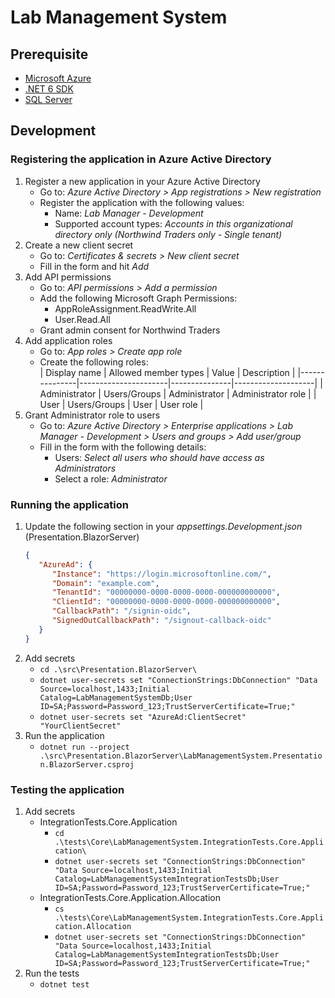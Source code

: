# Lab Management System

## Prerequisite
- [Microsoft Azure](https://azure.microsoft.com/en-gb/)
- [.NET 6 SDK](https://dotnet.microsoft.com/en-us/download/dotnet)
- [SQL Server](https://www.microsoft.com/en-GB/sql-server/sql-server-downloads)

## Development

### Registering the application in Azure Active Directory

1. Register a new application in your Azure Active Directory
   - Go to: _Azure Active Directory > App registrations > New registration_
   - Register the application with the following values:
      - Name: _Lab Manager - Development_
      - Supported account types: _Accounts in this organizational directory only (Northwind Traders only - Single tenant)_
1. Create a new client secret
   - Go to: _Certificates & secrets > New client secret_
   - Fill in the form and hit _Add_
1. Add API permissions
   - Go to: _API permissions > Add a permission_
   - Add the following Microsoft Graph Permissions:
      - AppRoleAssignment.ReadWrite.All
      - User.Read.All
   - Grant admin consent for Northwind Traders
1. Add application roles
   - Go to: _App roles > Create app role_
   - Create the following roles:  
      | Display name  | Allowed member types | Value         | Description        |
      |---------------|----------------------|---------------|--------------------|
      | Administrator | Users/Groups         | Administrator | Administrator role |
      | User          | Users/Groups         | User          | User role          |
1. Grant Administrator role to users
   - Go to: _Azure Active Directory > Enterprise applications > Lab Manager - Development > Users and groups > Add user/group_
   - Fill in the form with the following details:
      - Users: _Select all users who should have access as Administrators_
      - Select a role: _Administrator_

### Running the application

1. Update the following section in your _appsettings.Development.json_ (Presentation.BlazorServer)
   ```json
   {
      "AzureAd": {
         "Instance": "https://login.microsoftonline.com/",
         "Domain": "example.com",
         "TenantId": "00000000-0000-0000-0000-000000000000",
         "ClientId": "00000000-0000-0000-0000-000000000000",
         "CallbackPath": "/signin-oidc",
         "SignedOutCallbackPath": "/signout-callback-oidc"
      }
   }
   ```
1. Add secrets
   - `cd .\src\Presentation.BlazorServer\`
   - `dotnet user-secrets set "ConnectionStrings:DbConnection" "Data Source=localhost,1433;Initial Catalog=LabManagementSystemDb;User ID=SA;Password=Password_123;TrustServerCertificate=True;"`
   - `dotnet user-secrets set "AzureAd:ClientSecret" "YourClientSecret"`
1. Run the application
   - `dotnet run --project .\src\Presentation.BlazorServer\LabManagementSystem.Presentation.BlazorServer.csproj`

### Testing the application

1. Add secrets
   - IntegrationTests.Core.Application
      - `cd .\tests\Core\LabManagementSystem.IntegrationTests.Core.Application\`
      - `dotnet user-secrets set "ConnectionStrings:DbConnection" "Data Source=localhost,1433;Initial Catalog=LabManagementSystemIntegrationTestsDb;User ID=SA;Password=Password_123;TrustServerCertificate=True;"`
   - IntegrationTests.Core.Application.Allocation
      - `cs .\tests\Core\LabManagementSystem.IntegrationTests.Core.Application.Allocation`
      - `dotnet user-secrets set "ConnectionStrings:DbConnection" "Data Source=localhost,1433;Initial Catalog=LabManagementSystemIntegrationTestsDb;User ID=SA;Password=Password_123;TrustServerCertificate=True;"`
1. Run the tests
   - `dotnet test`
